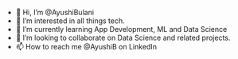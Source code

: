 - 👋 Hi, I’m @AyushiBulani
- 👀 I’m interested in all things tech.
- 🌱 I’m currently learning App Development, ML and Data Science
- 💞️ I’m looking to collaborate on Data Science and related projects.
- 📫 How to reach me @AyushiB on LinkedIn
